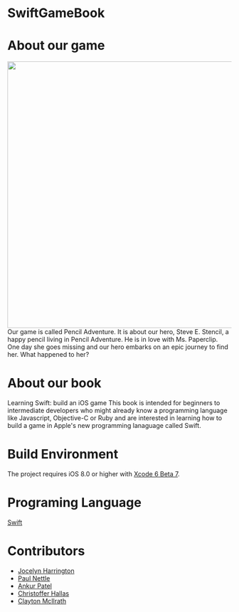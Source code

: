 SwiftGameBook
=============
# About our game

<img src="https://github.com/jocelynlih/SwiftGameBook/blob/master/Game%20Play.png" width=600px>
Our game is called Pencil Adventure. It is about our hero, Steve E. Stencil, a happy pencil living in Pencil Adventure. He is in love with Ms. Paperclip. One day she goes missing and our hero embarks on an epic journey to find her. What happened to her?

# About our book
Learning Swift: build an iOS game 
This book is intended for beginners to intermediate developers who might already know a programming language like Javascript, Objective-C or Ruby and are interested in learning how to build a game in Apple's new programming lanaguage called Swift.

# Build Environment
The project requires iOS 8.0 or higher with [Xcode 6 Beta 7](https://developer.apple.com/devcenter/download.action?path=/Developer_Tools/xcode_6_beta_7_apzr94/xcode_6_beta_7.dmg).

# Programing Language 
[Swift](https://developer.apple.com/swift/)

# Contributors
- [Jocelyn Harrington](http://www.cleanmicro.com)
- [Paul Nettle](http://www.paulnettle.com/)
- [Ankur Patel](http://www.encoredevlabs.com)
- [Christoffer Hallas](http://christofferhallas.com)
- [Clayton McIlrath](http://thinkclay.com)

